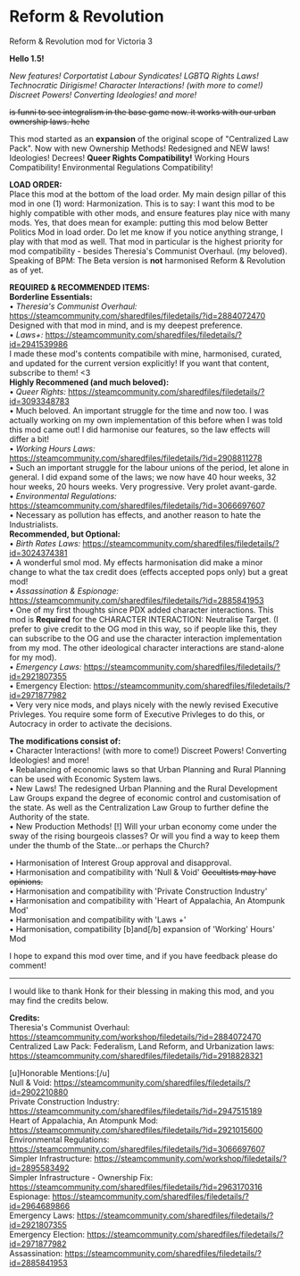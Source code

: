 # Reform & Revolution
Reform &amp; Revolution mod for Victoria 3

**Hello 1.5!**

*New features! Corportatist Labour Syndicates! LGBTQ Rights Laws! Technocratic Dirigisme! Character Interactions! (with more to come!) Discreet Powers! Converting Ideologies! and more!*

~~is funni to see integralism in the base game now. it works with our urban ownership laws. hehe~~

This mod started as an **expansion** of the original scope of "Centralized Law Pack". 
Now with new Ownership Methods! Redesigned and NEW laws! Ideologies! Decrees! **Queer Rights Compatibility!** Working Hours Compatibility! Environmental Regulations Compatibility!


__**LOAD ORDER:**__  
Place this mod at the bottom of the load order.  My main design pillar of this mod in one (1) word: Harmonization. This is to say: I want this mod to be highly compatible with other mods, and ensure features play nice with many mods. 
Yes, that does mean for example: putting this mod below Better Politics Mod in load order. Do let me know if you notice anything strange, I play with that mod as well. That mod in particular is the highest priority for mod compatibility - besides Theresia's Communist Overhaul. (my beloved).  
Speaking of BPM: The Beta version is **not** harmonised  Reform & Revolution as of yet.

__**REQUIRED & RECOMMENDED ITEMS:**__  
**Borderline Essentials:**  
  • *Theresia's Communist Overhaul:* https://steamcommunity.com/sharedfiles/filedetails/?id=2884072470   
Designed with that mod in mind, and is my deepest preference.  
  • *Laws+:* https://steamcommunity.com/sharedfiles/filedetails/?id=2941539986    
I made these mod's contents compatibile with mine, harmonised, curated, and updated for the current version explicitly! If you want that content, subscribe to them! <3  
**Highly Recommened (and much beloved):**  
  • *Queer Rights:* https://steamcommunity.com/sharedfiles/filedetails/?id=3093348783  
    • Much beloved. An important struggle for the time and now too. I was actually working on my own implementation of this before when I was told this mod came out! I did harmonise our features, so the law effects will differ a bit!  
  • *Working Hours Laws:* https://steamcommunity.com/sharedfiles/filedetails/?id=2908811278  
    • Such an important struggle for the labour unions of the period, let alone in general. I did expand some of the laws; we now have 40 hour weeks, 32 hour weeks, 20 hours weeks. Very progressive. Very prolet avant-garde.  
  • *Environmental Regulations:* https://steamcommunity.com/sharedfiles/filedetails/?id=3066697607  
    • Necessary as pollution has effects, and another reason to hate the Industrialists.  
**Recommended, but Optional:**  
  • *Birth Rates Laws:* https://steamcommunity.com/sharedfiles/filedetails/?id=3024374381  
    • A wonderful smol mod. My effects harmonisation did make a minor change to what the tax credit does (effects accepted pops only) but a great mod!  
  • *Assassination & Espionage:*  https://steamcommunity.com/sharedfiles/filedetails/?id=2885841953  
    • One of my first thoughts since PDX added character interactions. This mod is **Required** for the CHARACTER INTERACTION: Neutralise Target. (I prefer to give credit to the OG mod in this way, so if people like this, they can subscribe to the OG and use the character interaction implementation from my mod. The other ideological character interactions are stand-alone for my mod).  
  • *Emergency Laws:* https://steamcommunity.com/sharedfiles/filedetails/?id=2921807355  
  • Emergency Election: https://steamcommunity.com/sharedfiles/filedetails/?id=2971877982  
    • Very very nice mods, and plays nicely with the newly revised Executive Privleges. You require some form of Executive Privleges to do this, or Autocracy in order to activate the decisions.  

**The modifications consist of:**  
• Character Interactions! (with more to come!) Discreet Powers! Converting Ideologies! and more!  
• Rebalancing of economic laws so that Urban Planning and Rural Planning can be used with Economic System laws.  
• New Laws! The redesigned Urban Planning and the Rural Development Law Groups expand the degree of economic control and customisation of the state. As well as the Centralization Law Group to further define the Authority of the state.  
• New Production Methods! [!] Will your urban economy come under the sway of the rising bourgeois classes? Or will you find a way to keep them under the thumb of the State...or perhaps the Church?  

• Harmonisation of Interest Group approval and disapproval.  
• Harmonisation and compatibility with 'Null & Void' ~~Occultists may have opinions.~~  
• Harmonisation and compatibility with 'Private Construction Industry'  
• Harmonisation and compatibility with 'Heart of Appalachia, An Atompunk Mod'  
• Harmonisation and compatibility with 'Laws +'  
• Harmonisation, compatibility [b]and[/b] expansion of 'Working' Hours' Mod  

I hope to expand this mod over time, and if you have feedback please do comment!

_________________________________________________________________________________________________________________________________________________________________________

I would like to thank Honk for their blessing in making this mod, and you may find the credits below.

**Credits:**   
Theresia's Communist Overhaul:  
https://steamcommunity.com/workshop/filedetails/?id=2884072470  
Centralized Law Pack: Federalism, Land Reform, and Urbanization laws:  
https://steamcommunity.com/sharedfiles/filedetails/?id=2918828321

[u]Honorable Mentions:[/u]  
Null & Void: 
https://steamcommunity.com/sharedfiles/filedetails/?id=2902210880  
Private Construction Industry: 
https://steamcommunity.com/sharedfiles/filedetails/?id=2947515189  
Heart of Appalachia, An Atompunk Mod: 
https://steamcommunity.com/sharedfiles/filedetails/?id=2921015600  
Environmental Regulations: 
https://steamcommunity.com/sharedfiles/filedetails/?id=3066697607  
Simpler Infrastructure: 
https://steamcommunity.com/workshop/filedetails/?id=2895583492  
Simpler Infrastructure - Ownership Fix: 
https://steamcommunity.com/sharedfiles/filedetails/?id=2963170316  
Espionage: 
https://steamcommunity.com/sharedfiles/filedetails/?id=2964689866  
Emergency Laws: 
https://steamcommunity.com/sharedfiles/filedetails/?id=2921807355  
Emergency Election: 
https://steamcommunity.com/sharedfiles/filedetails/?id=2971877982  
Assassination: 
https://steamcommunity.com/sharedfiles/filedetails/?id=2885841953  
